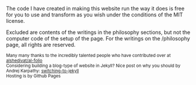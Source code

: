 The code I have created in making this website run the way it does is free for you to use and transform as you wish under the conditions of the MIT license. 

Excluded are contents of the writings in the philosophy sections, but not the computer code of the setup of the page. For the writings on the /philosophy page, all rights are reserved. 

<sub>Many many thanks to the incredibly talented people who have contributed over at [alshedivat/al-folio](https://github.com/alshedivat/al-folio)</sub><br>
<sub>Considering building a blog-type of website in Jekyll? Nice post on why you should by Andrej Karpathy: [switching-to-jekyll](https://karpathy.github.io/2014/07/01/switching-to-jekyll/)</sub><br>
<sub>Hosting is by Github Pages</sub><br>

